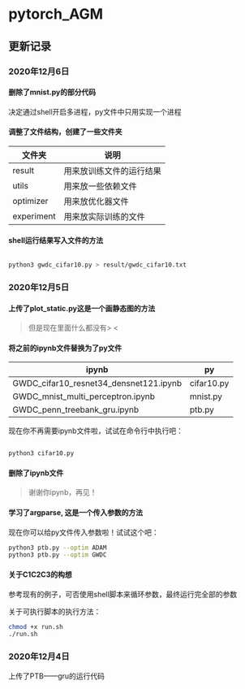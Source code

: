 # pytorch_AGM

## 更新记录
### 2020年12月6日
#### 删除了mnist.py的部分代码
决定通过shell开启多进程，py文件中只用实现一个进程

#### 调整了文件结构，创建了一些文件夹
|文件夹|说明|
|-----|-----|
|result|用来放训练文件的运行结果|
|utils|用来放一些依赖文件|
|optimizer|用来放优化器文件|
|experiment|用来放实际训练的文件|

#### shell运行结果写入文件的方法
```bash

python3 gwdc_cifar10.py > result/gwdc_cifar10.txt

``` 

### 2020年12月5日
#### 上传了plot_static.py这是一个画静态图的方法
>但是现在里面什么都没有> <

#### 将之前的ipynb文件替换为了py文件
|ipynb|py|
|-----|-----|
|GWDC_cifar10_resnet34_densnet121.ipynb|cifar10.py|
|GWDC_mnist_multi_perceptron.ipynb|mnist.py|
|GWDC_penn_treebank_gru.ipynb|ptb.py|

现在你不再需要ipynb文件啦，试试在命令行中执行吧：
```bash

python3 cifar10.py

```
#### 删除了ipynb文件
>谢谢你ipynb，再见！

#### 学习了argparse, 这是一个传入参数的方法
现在你可以给py文件传入参数啦！试试这个吧：
```bash
python3 ptb.py --optim ADAM
python3 ptb.py --optim GWDC

```
#### 关于C1C2C3的构想
参考现有的例子，可否使用shell脚本来循环参数，最终运行完全部的参数

关于可执行脚本的执行方法：
```bash
chmod +x run.sh
./run.sh 
```


### 2020年12月4日
上传了PTB——gru的运行代码
